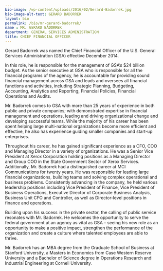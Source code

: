 ```yaml
---
bio-image: /wp-content/uploads/2016/02/Gerard-Badorrek.jpg
bio-image-alt-text: GERARD BADORREK
layout: bio
permalink: /bio/mr-gerard-badorrek/
name : MR. GERARD BADORREK
department: GENERAL SERVICES ADMINISTRATION
title: CHIEF FINANCIAL OFFICER
---
```

   Gerard Badorrek was named the Chief Financial Officer of the U.S. General Services Administration (GSA) effective December 2014.
             
   In this role, he is responsible for the management of GSA’s $24 billion budget. As the senior executive at GSA who is responsible for all the financial programs of the agency, he is accountable for providing sound financial management across GSA and leads and oversees all financial functions and activities, including Strategic Planning, Budgeting, Accounting, Analytics and Reporting, Financial Policies, Financial Operations and Audits.
             
   Mr. Badorrek comes to GSA with more than 25 years of experience in both public and private companies; with demonstrated expertise in financial management and operations, leading and driving organizational change and developing successful teams. While the majority of his career has been spent helping large multi-national organizations become more efficient and effective, he also has experience guiding smaller companies and start-up enterprises.
             
   Throughout his career, he has gained significant experience as a CFO, COO and Managing Director in a variety of organizations. He was a Senior Vice President at Xerox Corporation holding positions as a Managing Director and Group COO in the State Government Sector of Xerox Services. Additionally, Mr. Badorrek had a distinguished career at MCI Communications for twenty years. He was responsible for leading large financial organizations, building teams and solving complex operational and business problems. Consistently advancing in the company, he held various leadership positions including Vice President of Finance, Vice President of Business Operations, Executive Director of Corporate Business Analysis, Business Unit CFO and Controller, as well as Director-level positions in finance and operations.
             
   Building upon his success in the private sector, the calling of public service resonates with Mr. Badorrek. He welcomes the opportunity to serve the federal government at an agency as vital as GSA – seeing his new role as an opportunity to make a positive impact, strengthen the performance of the organization and create a culture where talented employees are able to thrive.
  
   Mr. Badorrek has an MBA degree from the Graduate School of Business at Stanford University, a Masters in Economics from Case Western Reserve University and a Bachelor of Science degree in Operations Research and Industrial Engineering at Cornell University.

